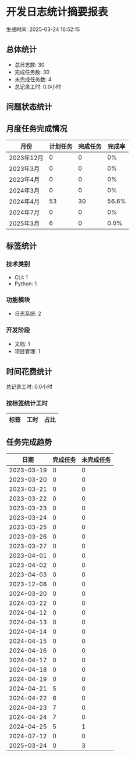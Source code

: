 # 开发日志统计摘要报表

生成时间: 2025-03-24 16:52:15

## 总体统计

- 总日志数: 30
- 完成任务数: 30
- 未完成任务数: 4
- 总记录工时: 0.0小时

## 问题状态统计


## 月度任务完成情况

| 月份 | 计划任务 | 完成任务 | 完成率 |
| ---- | -------- | -------- | ------ |
| 2023年12月 | 0 | 0 | 0% |
| 2023年3月 | 0 | 0 | 0% |
| 2023年4月 | 0 | 0 | 0% |
| 2024年3月 | 0 | 0 | 0% |
| 2024年4月 | 53 | 30 | 56.6% |
| 2024年7月 | 0 | 0 | 0% |
| 2025年3月 | 6 | 0 | 0.0% |

## 标签统计

### 技术类别

- CLI: 1
- Python: 1

### 功能模块

- 日志系统: 2

### 开发阶段

- 文档: 1
- 项目管理: 1

## 时间花费统计

总记录工时: 0.0小时

### 按标签统计工时

| 标签 | 工时 | 占比 |
| ---- | ---- | ---- |

## 任务完成趋势

| 日期 | 完成任务 | 未完成任务 |
| ---- | -------- | ---------- |
| 2023-03-19 | 0 | 0 |
| 2023-03-20 | 0 | 0 |
| 2023-03-21 | 0 | 0 |
| 2023-03-22 | 0 | 0 |
| 2023-03-23 | 0 | 0 |
| 2023-03-24 | 0 | 0 |
| 2023-03-25 | 0 | 0 |
| 2023-03-26 | 0 | 0 |
| 2023-03-27 | 0 | 0 |
| 2023-04-01 | 0 | 0 |
| 2023-04-02 | 0 | 0 |
| 2023-04-03 | 0 | 0 |
| 2023-12-08 | 0 | 0 |
| 2024-03-20 | 0 | 0 |
| 2024-03-22 | 0 | 0 |
| 2024-04-12 | 0 | 0 |
| 2024-04-13 | 0 | 0 |
| 2024-04-14 | 0 | 0 |
| 2024-04-15 | 0 | 0 |
| 2024-04-16 | 0 | 0 |
| 2024-04-17 | 0 | 0 |
| 2024-04-18 | 0 | 0 |
| 2024-04-19 | 0 | 0 |
| 2024-04-21 | 5 | 0 |
| 2024-04-22 | 6 | 0 |
| 2024-04-23 | 7 | 0 |
| 2024-04-24 | 7 | 0 |
| 2024-04-25 | 5 | 1 |
| 2024-07-12 | 0 | 0 |
| 2025-03-24 | 0 | 3 |